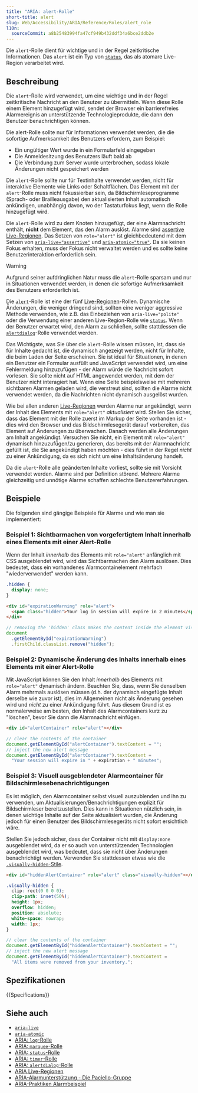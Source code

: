 ```yaml
---
title: "ARIA: alert-Rolle"
short-title: alert
slug: Web/Accessibility/ARIA/Reference/Roles/alert_role
l10n:
  sourceCommit: a8b25483994fa47cf949b432ddf34a6bce2ddb2e
---
```


Die `alert`-Rolle dient für wichtige und in der Regel zeitkritische Informationen. Das `alert` ist ein Typ von [`status`](/de/docs/Web/Accessibility/ARIA/Reference/Roles/status_role), das als atomare Live-Region verarbeitet wird.

## Beschreibung

Die `alert`-Rolle wird verwendet, um eine wichtige und in der Regel zeitkritische Nachricht an den Benutzer zu übermitteln. Wenn diese Rolle einem Element hinzugefügt wird, sendet der Browser ein barrierefreies Alarmereignis an unterstützende Technologieprodukte, die dann den Benutzer benachrichtigen können.

Die alert-Rolle sollte nur für Informationen verwendet werden, die die sofortige Aufmerksamkeit des Benutzers erfordern, zum Beispiel:

- Ein ungültiger Wert wurde in ein Formularfeld eingegeben
- Die Anmeldesitzung des Benutzers läuft bald ab
- Die Verbindung zum Server wurde unterbrochen, sodass lokale Änderungen nicht gespeichert werden

Die `alert`-Rolle sollte nur für Textinhalte verwendet werden, nicht für interaktive Elemente wie Links oder Schaltflächen. Das Element mit der `alert`-Rolle muss nicht fokussierbar sein, da Bildschirmleseprogramme (Sprach- oder Brailleausgabe) den aktualisierten Inhalt automatisch ankündigen, unabhängig davon, wo der Tastaturfokus liegt, wenn die Rolle hinzugefügt wird.

Die `alert`-Rolle wird zu dem Knoten hinzugefügt, der eine Alarmnachricht enthält, **nicht** dem Element, das den Alarm auslöst. Alarme sind [assertive Live-Regionen](/de/docs/Web/Accessibility/ARIA/Guides/Live_regions). Das Setzen von `role="alert"` ist gleichbedeutend mit dem Setzen von [`aria-live="assertive"`](/de/docs/Web/Accessibility/ARIA/Reference/Attributes/aria-live) und [`aria-atomic="true"`](/de/docs/Web/Accessibility/ARIA/Reference/Attributes/aria-atomic). Da sie keinen Fokus erhalten, muss der Fokus nicht verwaltet werden und es sollte keine Benutzerinteraktion erforderlich sein.

> [!WARNING]
> Aufgrund seiner aufdringlichen Natur muss die `alert`-Rolle sparsam und nur in Situationen verwendet werden, in denen die sofortige Aufmerksamkeit des Benutzers erforderlich ist.

Die [`alert`](https://www.w3.org/TR/wai-aria-1.1/#alert)-Rolle ist eine der fünf [Live-Regionen](/de/docs/Web/Accessibility/ARIA/Guides/Live_regions)-Rollen. Dynamische Änderungen, die weniger dringend sind, sollten eine weniger aggressive Methode verwenden, wie z.B. das Einbeziehen von `aria-live="polite"` oder die Verwendung einer anderen Live-Region-Rolle wie [`status`](/de/docs/Web/Accessibility/ARIA/Reference/Roles/status_role). Wenn der Benutzer erwartet wird, den Alarm zu schließen, sollte stattdessen die [`alertdialog`](/de/docs/Web/Accessibility/ARIA/Reference/Roles/alertdialog_role)-Rolle verwendet werden.

Das Wichtigste, was Sie über die `alert`-Rolle wissen müssen, ist, dass sie für Inhalte gedacht ist, die dynamisch angezeigt werden, nicht für Inhalte, die beim Laden der Seite erscheinen. Sie ist ideal für Situationen, in denen ein Benutzer ein Formular ausfüllt und JavaScript verwendet wird, um eine Fehlermeldung hinzuzufügen - der Alarm würde die Nachricht sofort vorlesen. Sie sollte nicht auf HTML angewendet werden, mit dem der Benutzer nicht interagiert hat. Wenn eine Seite beispielsweise mit mehreren sichtbaren Alarmen geladen wird, die verstreut sind, sollten die Alarme nicht verwendet werden, da die Nachrichten nicht dynamisch ausgelöst wurden.

Wie bei allen anderen [Live-Regionen](/de/docs/Web/Accessibility/ARIA/Guides/Live_regions) werden Alarme nur angekündigt, wenn der Inhalt des Elements mit `role="alert"` _aktualisiert_ wird. Stellen Sie sicher, dass das Element mit der Rolle zuerst im Markup der Seite vorhanden ist - dies wird den Browser und das Bildschirmlesegerät darauf vorbereiten, das Element auf Änderungen zu überwachen. Danach werden alle Änderungen am Inhalt angekündigt. Versuchen Sie nicht, ein Element mit `role="alert"` dynamisch hinzuzufügen/zu generieren, das bereits mit der Alarmnachricht gefüllt ist, die Sie angekündigt haben möchten - dies führt in der Regel _nicht_ zu einer Ankündigung, da es sich nicht um eine Inhaltsänderung handelt.

Da die `alert`-Rolle alle geänderten Inhalte vorliest, sollte sie mit Vorsicht verwendet werden. Alarme sind per Definition störend. Mehrere Alarme gleichzeitig und unnötige Alarme schaffen schlechte Benutzererfahrungen.

## Beispiele

Die folgenden sind gängige Beispiele für Alarme und wie man sie implementiert:

### Beispiel 1: Sichtbarmachen von vorgefertigtem Inhalt innerhalb eines Elements mit einer Alert-Rolle

Wenn der Inhalt _innerhalb_ des Elements mit `role="alert"` anfänglich mit CSS ausgeblendet wird, wird das Sichtbarmachen den Alarm auslösen. Dies bedeutet, dass ein vorhandenes Alarmcontainelement mehrfach "wiederverwendet" werden kann.

```css
.hidden {
  display: none;
}
```

```html
<div id="expirationWarning" role="alert">
  <span class="hidden">Your log in session will expire in 2 minutes</span>
</div>
```

```js
// removing the 'hidden' class makes the content inside the element visible, which will make the screen reader announce the alert:
document
  .getElementById("expirationWarning")
  .firstChild.classList.remove("hidden");
```

### Beispiel 2: Dynamische Änderung des Inhalts innerhalb eines Elements mit einer Alert-Rolle

Mit JavaScript können Sie den Inhalt _innerhalb_ des Elements mit `role="alert"` dynamisch ändern. Beachten Sie, dass, wenn Sie denselben Alarm mehrmals auslösen müssen (d.h. der dynamisch eingefügte Inhalt derselbe wie zuvor ist), dies im Allgemeinen nicht als Änderung gesehen wird und _nicht_ zu einer Ankündigung führt. Aus diesem Grund ist es normalerweise am besten, den Inhalt des Alarmcontainers kurz zu "löschen", bevor Sie dann die Alarmnachricht einfügen.

```html
<div id="alertContainer" role="alert"></div>
```

```js
// clear the contents of the container
document.getElementById("alertContainer").textContent = "";
// inject the new alert message
document.getElementById("alertContainer").textContent =
  "Your session will expire in " + expiration + " minutes";
```

### Beispiel 3: Visuell ausgeblendeter Alarmcontainer für Bildschirmlesebenachrichtigungen

Es ist möglich, den Alarmcontainer selbst visuell auszublenden und ihn zu verwenden, um Aktualisierungen/Benachrichtigungen explizit für Bildschirmleser bereitzustellen. Dies kann in Situationen nützlich sein, in denen wichtige Inhalte auf der Seite aktualisiert wurden, die Änderung jedoch für einen Benutzer des Bildschirmlesegeräts nicht sofort ersichtlich wäre.

Stellen Sie jedoch sicher, dass der Container nicht mit `display:none` ausgeblendet wird, da er so auch von unterstützenden Technologien ausgeblendet wird, was bedeutet, dass sie nicht über Änderungen benachrichtigt werden. Verwenden Sie stattdessen etwas wie die [`.visually-hidden`-Stile](https://www.a11yproject.com/posts/how-to-hide-content/).

```html
<div id="hiddenAlertContainer" role="alert" class="visually-hidden"></div>
```

```css
.visually-hidden {
  clip: rect(0 0 0 0);
  clip-path: inset(50%);
  height: 1px;
  overflow: hidden;
  position: absolute;
  white-space: nowrap;
  width: 1px;
}
```

```js
// clear the contents of the container
document.getElementById("hiddenAlertContainer").textContent = "";
// inject the new alert message
document.getElementById("hiddenAlertContainer").textContent =
  "All items were removed from your inventory.";
```

## Spezifikationen

{{Specifications}}

## Siehe auch

- [`aria-live`](/de/docs/Web/Accessibility/ARIA/Reference/Attributes/aria-live)
- [`aria-atomic`](/de/docs/Web/Accessibility/ARIA/Reference/Attributes/aria-atomic)
- [ARIA: `log`-Rolle](/de/docs/Web/Accessibility/ARIA/Reference/Roles/log_role)
- [ARIA: `marquee`-Rolle](/de/docs/Web/Accessibility/ARIA/Reference/Roles/marquee_role)
- [ARIA: `status`-Rolle](/de/docs/Web/Accessibility/ARIA/Reference/Roles/status_role)
- [ARIA: `timer`-Rolle](/de/docs/Web/Accessibility/ARIA/Reference/Roles/timer_role)
- [ARIA: `alertdialog`-Rolle](/de/docs/Web/Accessibility/ARIA/Reference/Roles/alertdialog_role)
- [ARIA Live-Regionen](/de/docs/Web/Accessibility/ARIA/Guides/Live_regions)
- [ARIA-Alarmunterstützung - Die Paciello-Gruppe](https://www.tpgi.com/aria-alert-support/)
- [ARIA-Praktiken Alarmbeispiel](https://www.w3.org/WAI/ARIA/apg/patterns/alert/examples/alert/)
